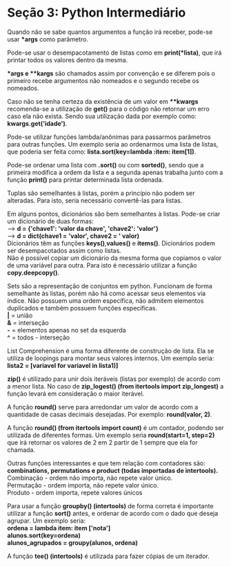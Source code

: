 # Seção 3: Python Intermediário 

Quando não se sabe quantos argumentos a função irá receber, pode-se usar <b>*args</b> como parâmetro. <br>

Pode-se usar o desempacotamento de listas como em <b>print(*lista)</b>, que irá printar todos os valores dentro da mesma. <br>

<b>*args e **kargs</b> são chamados assim por convenção e se diferem pois o primeiro recebe argumentos não nomeados e o segundo recebe os nomeados. <br>

Caso não se tenha certeza da existência de um valor em <b>**kwargs</b> recomenda-se a utilização de <b>get()</b> para o código não retornar um erro caso ela não exista. Sendo sua utilização dada por exemplo como: <b>kwargs.get('idade')</b>. <br>

Pode-se utilizar funções lambda/anônimas para passarmos parâmetros para outras funções. Um exemplo seria ao ordenarmos uma lista de listas, que poderia ser feita como: <b> lista.sort(key=lambda :item: item[1])</b>. <br>

Pode-se ordenar uma lista com <b>.sort()</b> ou com <b>sorted()</b>, sendo que a primeira modifica a ordem da lista e a segunda apenas trabalha junto com a função <b>print()</b> para printar determinada lista ordenada. <br>

Tuplas são semelhantes à listas, porém a princípio não podem ser alteradas. Para isto, seria necessário convertê-las para listas. <br>

Em alguns pontos, dicionários são bem semelhantes à listas. Pode-se criar um dicionário de duas formas: <br>
--> <b>d = {'chave1': 'valor da chave', 'chave2': 'valor'}</b> <br>
--> <b>d = dict(chave1 = 'valor', chave2 = ' valor)</b> <br>
Dicionários têm as funções <b>keys()</b>,<b>values()</b> e <b>items()</b>.
Dicionários podem ser desempacotados assim como listas. <br>
Não é possível copiar um dicionário da mesma forma que copiamos o valor de uma variável para outra. Para isto é necessário utilizar a função <b>copy.deepcopy()</b>.

Sets são a representação de conjuntos em python. Funcionam de forma semelhante às listas, porém não há como acessar seus elementos via índice. Não possuem uma ordem específica, não admitem elementos duplicados e também possuem funções específicas.<br>
<b>|</b> = união <br>
<b>&</b> = interseção <br>
<b>-</b> = elementos apenas no set da esquerda <br> 
<b>^</b> = todos - interseção <br>

List Comprehension é uma forma diferente de construção de lista. Ela se utiliza de loopings para montar seus valores internos. Um exemplo seria: <b> lista2 = [variavel for variavel in lista1)]</b> <br>

<b>zip()</b> é utilizado para unir dois iteráveis (listas por exemplo) de acordo com a menor lista. No caso de <b>zip_logest() (from itertools import zip_longest)</b> a função levará em consideração o maior iterável. <br>

A função <b>round()</b> serve para arredondar um valor de acordo com a quantidade de casas decimais desejadas. Por exemplo: <b>round(valor, 2)</b>.

A função <b>round() (from itertools import count)</b> é um contador, podendo ser utilizada de diferentes formas. Um exemplo seria <b>round(start=1, step=2)</b> que irá retornar os valores de 2 em 2  partir de 1 sempre que ela for chamada. <br>

Outras funções interessantes e que tem relação com contadores são: <b>combinations, permutations e product (todas importadas de intertools).</b> <br>
Combinação - ordem não importa, não repete valor único. <br>
Permutação - ordem importa, não repete valor único. <br>
Produto - ordem importa, repete valores únicos <br>

Para usar a função <b>groupby() (intertools)</b> de forma correta é importante utilizar a função <b>sort()</b> antes, e ordenar de acordo com o dado que deseja agrupar. Um exemplo seria:<br> <b> 
ordena = lambda item: item ['nota'] <br>
alunos.sort(key=ordena)<br>
alunos_agrupados = groupy(alunos, ordena) </b> <br>

A função <b> tee() (intertools)</b> é utilizada para fazer cópias de um iterador.